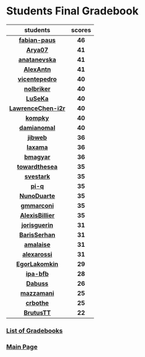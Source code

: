 # Students Final Gradebook

| students | scores |
| :---: | :---: |
| [**fabian-paus**](https://github.com/fabian-paus) | **46** |
| [**Arya07**](https://github.com/Arya07) | **41** |
| [**anatanevska**](https://github.com/anatanevska) | **41** |
| [**AlexAntn**](https://github.com/AlexAntn) | **41** |
| [**vicentepedro**](https://github.com/vicentepedro) | **40** |
| [**nolbriker**](https://github.com/nolbriker) | **40** |
| [**LuSeKa**](https://github.com/LuSeKa) | **40** |
| [**LawrenceChen-i2r**](https://github.com/LawrenceChen-i2r) | **40** |
| [**kompky**](https://github.com/kompky) | **40** |
| [**damianomal**](https://github.com/damianomal) | **40** |
| [**jibweb**](https://github.com/jibweb) | **36** |
| [**Iaxama**](https://github.com/Iaxama) | **36** |
| [**bmagyar**](https://github.com/bmagyar) | **36** |
| [**towardthesea**](https://github.com/towardthesea) | **35** |
| [**svestark**](https://github.com/svestark) | **35** |
| [**pi-q**](https://github.com/pi-q) | **35** |
| [**NunoDuarte**](https://github.com/NunoDuarte) | **35** |
| [**gmmarconi**](https://github.com/gmmarconi) | **35** |
| [**AlexisBillier**](https://github.com/AlexisBillier) | **35** |
| [**jorisguerin**](https://github.com/jorisguerin) | **31** |
| [**BarisSerhan**](https://github.com/BarisSerhan) | **31** |
| [**amalaise**](https://github.com/amalaise) | **31** |
| [**alexarossi**](https://github.com/alexarossi) | **31** |
| [**EgorLakomkin**](https://github.com/EgorLakomkin) | **29** |
| [**ipa-bfb**](https://github.com/ipa-bfb) | **28** |
| [**Dabuss**](https://github.com/Dabuss) | **26** |
| [**mazzamani**](https://github.com/mazzamani) | **25** |
| [**crbothe**](https://github.com/crbothe) | **25** |
| [**BrutusTT**](https://github.com/BrutusTT) | **22** |

### [List of Gradebooks](./gradebook.md)

### [Main Page](./README.md)
